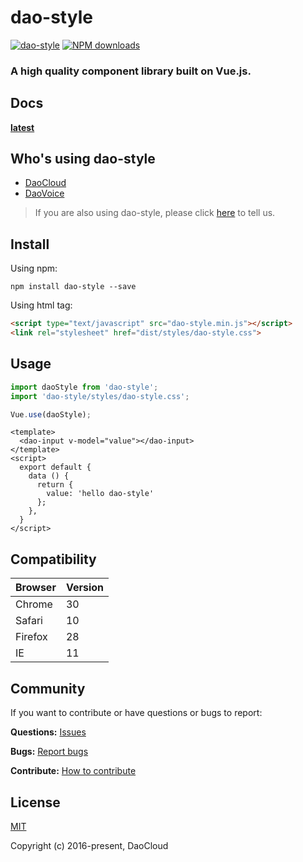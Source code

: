 # dao-style
[![dao-style](https://img.shields.io/npm/v/dao-style.svg?style=flat-square)](https://www.npmjs.org/package/dao-style)
[![NPM downloads](https://img.shields.io/npm/dt/dao-style.svg?style=flat-square)](https://npmjs.org/package/dao-style)

### A high quality component library built on Vue.js.

## Docs

**[latest](https://daocloud.github.io/dao-style)**

## Who's using dao-style

- [DaoCloud](https://www.daocloud.io/)
- [DaoVoice](http://daovoice.io/)

> If you are also using dao-style, please click [here](https://github.com/DaoCloud/dao-style/issues/543) to tell us.

## Install

Using npm:
```
npm install dao-style --save
```

Using html tag:

```html
<script type="text/javascript" src="dao-style.min.js"></script>
<link rel="stylesheet" href="dist/styles/dao-style.css">
```

## Usage
``` javascript
import daoStyle from 'dao-style';
import 'dao-style/styles/dao-style.css';

Vue.use(daoStyle);
```
```vue
<template>
  <dao-input v-model="value"></dao-input>
</template>
<script>
  export default {
    data () {
      return {
        value: 'hello dao-style'
      };
    },
  }
</script>
```

## Compatibility

|Browser|Version|
|--------|---------|
| Chrome| 30 |
| Safari| 10 |
| Firefox| 28 |
| IE     | 11 |

## Community

If you want to contribute or have questions or bugs to report:

**Questions:** [Issues](https://github.com/DaoCloud/dao-style/issues)  

**Bugs:** [Report bugs](https://github.com/DaoCloud/dao-style/issues/new)

**Contribute:** [How to contribute](https://github.com/DaoCloud/dao-style/project/pr-spec.md)

## License
[MIT](http://opensource.org/licenses/MIT)

Copyright (c) 2016-present, DaoCloud
